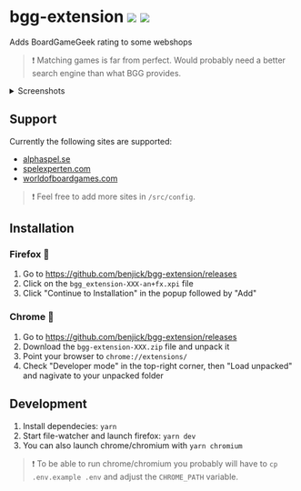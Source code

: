 # bgg-extension <img src="https://upload.wikimedia.org/wikipedia/commons/a/a0/Firefox_logo%2C_2019.svg" height="20" /> <img src="https://upload.wikimedia.org/wikipedia/commons/a/a5/Google_Chrome_icon_%28September_2014%29.svg" height="20" />

Adds BoardGameGeek rating to some webshops

> ❗ Matching games is far from perfect. Would probably need a better search engine than what BGG provides.

<details>
  <summary>Screenshots</summary>

![button](.github/screenshots/button.png)
![screenshot-1](.github/screenshots/screenshot-1.png)
![screenshot-2](.github/screenshots/screenshot-2.png)
![screenshot-3](.github/screenshots/screenshot-3.png)

</details>

## Support

Currently the following sites are supported:

- [alphaspel.se](https://alphaspel.se/search/?query=root)
- [spelexperten.com](https://www.spelexperten.com/cgi-bin/ibutik/AIR_ibutik.fcgi?funk=gor_sokning&AvanceradSokning=N&artnr=&varum=&artgrp=&Sprak_Suffix=SV&term=root)
- [worldofboardgames.com](https://www.worldofboardgames.com/webshop-sok.php?searchString=root&search=S%F6k)

> ❗ Feel free to add more sites in `/src/config`.

## Installation

### Firefox 🚤

1. Go to https://github.com/benjick/bgg-extension/releases
2. Click on the `bgg_extension-XXX-an+fx.xpi` file
3. Click "Continue to Installation" in the popup followed by "Add"

### Chrome 🚣

1. Go to https://github.com/benjick/bgg-extension/releases
2. Download the `bgg-extension-XXX.zip` file and unpack it
3. Point your browser to `chrome://extensions/`
4. Check "Developer mode" in the top-right corner, then "Load unpacked" and nagivate to your unpacked folder

## Development

1. Install dependecies: `yarn`
2. Start file-watcher and launch firefox: `yarn dev`
3. You can also launch chrome/chromium with `yarn chromium`

> ❗ To be able to run chrome/chromium you probably will have to `cp .env.example .env` and adjust the `CHROME_PATH` variable.
